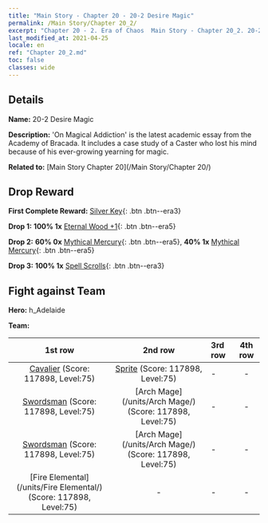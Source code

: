 ```yaml
---
title: "Main Story - Chapter 20 - 20-2 Desire Magic"
permalink: /Main Story/Chapter 20_2/
excerpt: "Chapter 20 - 2. Era of Chaos  Main Story - Chapter 20_2. 20-2 Desire Magic"
last_modified_at: 2021-04-25
locale: en
ref: "Chapter 20_2.md"
toc: false
classes: wide
---
```


## Details

 **Name:** 20-2 Desire Magic

 **Description:** 'On Magical Addiction' is the latest academic essay from the Academy of Bracada. It includes a case study of a Caster who lost his mind because of his ever-growing yearning for magic.

 **Related to:** [Main Story Chapter 20](/Main Story/Chapter 20/)

## Drop Reward

 **First Complete Reward:** [Silver Key](/Items/con_693/){: .btn .btn--era3}

 **Drop 1:** **100% 1x** [Eternal Wood +1](/Items/mat_69/){: .btn .btn--era5}

 **Drop 2:** **60% 0x** [Mythical Mercury](/Items/mat_63/){: .btn .btn--era5}, **40% 1x** [Mythical Mercury](/Items/mat_63/){: .btn .btn--era5}

 **Drop 3:** **100% 1x** [Spell Scrolls](/Items/con_694/){: .btn .btn--era3}


## Fight against Team
 **Hero:** h_Adelaide

 **Team:**


  | 1st row | 2nd row | 3rd row | 4th row |
  |:----:|:----:|:----|:----:|
  | [Cavalier](/units/Cavalier/) (Score: 117898, Level:75)  | [Sprite](/units/Sprite/) (Score: 117898, Level:75)  | - | - |
  | [Swordsman](/units/Swordsman/) (Score: 117898, Level:75)  | [Arch Mage](/units/Arch Mage/) (Score: 117898, Level:75)  | - | - |
  | [Swordsman](/units/Swordsman/) (Score: 117898, Level:75)  | [Arch Mage](/units/Arch Mage/) (Score: 117898, Level:75)  | - | - |
  | [Fire Elemental](/units/Fire Elemental/) (Score: 117898, Level:75)  | - | - | - |


